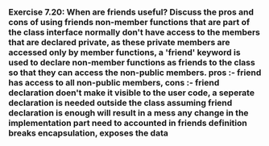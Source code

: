 ### Exercise 7.20: When are friends useful? Discuss the pros and cons of using friends    non-member functions that are part of the class interface normally don't have access to the members that are declared private, as these private members are accessed only by member functions,     a 'friend' keyword is used to declare non-member functions as friends to the class so that they can access the non-public members.    pros :- friend has access to all non-public members,     cons :- friend declaration doen't make it visible to the user code, a seperate declaration is needed outside the class            assuming friend declaration is enough will result in a mess            any change in the implementation part need to accounted in friends definition            breaks encapsulation, exposes the data